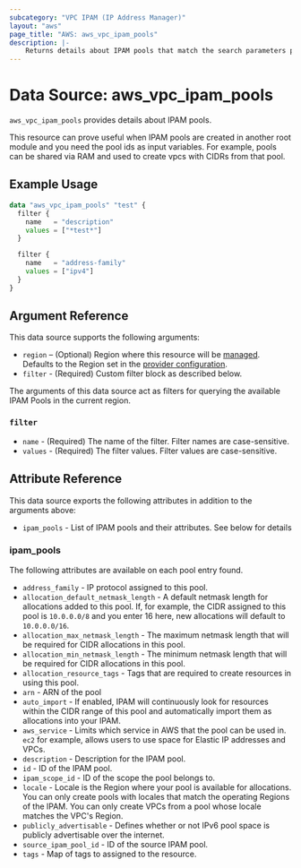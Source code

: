 ```yaml
---
subcategory: "VPC IPAM (IP Address Manager)"
layout: "aws"
page_title: "AWS: aws_vpc_ipam_pools"
description: |-
    Returns details about IPAM pools that match the search parameters provided.
---
```


# Data Source: aws_vpc_ipam_pools

`aws_vpc_ipam_pools` provides details about IPAM pools.

This resource can prove useful when IPAM pools are created in another root
module and you need the pool ids as input variables. For example, pools
can be shared via RAM and used to create vpcs with CIDRs from that pool.

## Example Usage

```terraform
data "aws_vpc_ipam_pools" "test" {
  filter {
    name   = "description"
    values = ["*test*"]
  }

  filter {
    name   = "address-family"
    values = ["ipv4"]
  }
}
```

## Argument Reference

This data source supports the following arguments:

* `region` – (Optional) Region where this resource will be [managed](https://docs.aws.amazon.com/general/latest/gr/rande.html#regional-endpoints). Defaults to the Region set in the [provider configuration](https://registry.terraform.io/providers/hashicorp/aws/latest/docs#aws-configuration-reference).
* `filter` - (Required) Custom filter block as described below.

The arguments of this data source act as filters for querying the available IPAM Pools in the current region.

### `filter`

* `name` - (Required) The name of the filter. Filter names are case-sensitive.
* `values` - (Required) The filter values. Filter values are case-sensitive.

## Attribute Reference

This data source exports the following attributes in addition to the arguments above:

* `ipam_pools` - List of IPAM pools and their attributes. See below for details

### ipam_pools

The following attributes are available on each pool entry found.

* `address_family` - IP protocol assigned to this pool.
* `allocation_default_netmask_length` - A default netmask length for allocations added to this pool. If, for example, the CIDR assigned to this pool is `10.0.0.0/8` and you enter 16 here, new allocations will default to `10.0.0.0/16`.
* `allocation_max_netmask_length` - The maximum netmask length that will be required for CIDR allocations in this pool.
* `allocation_min_netmask_length` - The minimum netmask length that will be required for CIDR allocations in this pool.
* `allocation_resource_tags` - Tags that are required to create resources in using this pool.
* `arn` - ARN of the pool
* `auto_import` - If enabled, IPAM will continuously look for resources within the CIDR range of this pool and automatically import them as allocations into your IPAM.
* `aws_service` - Limits which service in AWS that the pool can be used in. `ec2` for example, allows users to use space for Elastic IP addresses and VPCs.
* `description` - Description for the IPAM pool.
* `id` - ID of the IPAM pool.
* `ipam_scope_id` - ID of the scope the pool belongs to.
* `locale` - Locale is the Region where your pool is available for allocations. You can only create pools with locales that match the operating Regions of the IPAM. You can only create VPCs from a pool whose locale matches the VPC's Region.
* `publicly_advertisable` - Defines whether or not IPv6 pool space is publicly advertisable over the internet.
* `source_ipam_pool_id` - ID of the source IPAM pool.
* `tags` - Map of tags to assigned to the resource.
